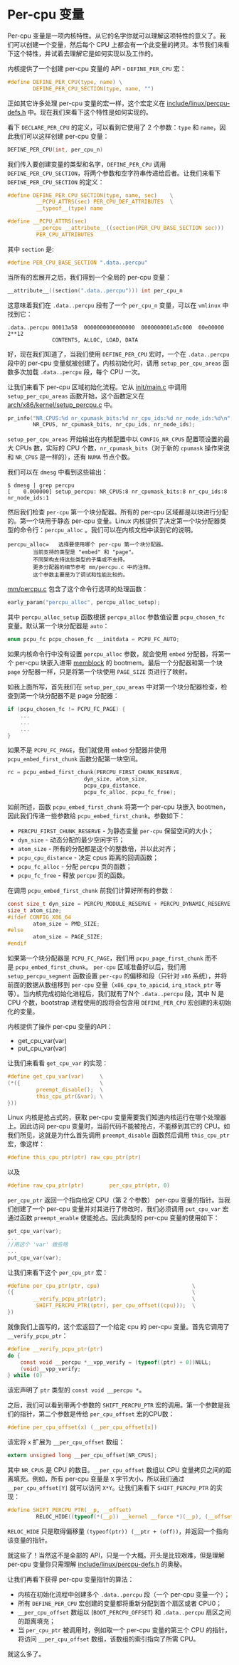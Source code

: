 Per-cpu 变量
================================================================================

Per-cpu 变量是一项内核特性。从它的名字你就可以理解这项特性的意义了。我们可以创建一个变量，然后每个 CPU 上都会有一个此变量的拷贝。本节我们来看下这个特性，并试着去理解它是如何实现以及工作的。

内核提供了一个创建 per-cpu 变量的 API - `DEFINE_PER_CPU` 宏：

```C
#define DEFINE_PER_CPU(type, name) \
        DEFINE_PER_CPU_SECTION(type, name, "")
```

正如其它许多处理 per-cpu 变量的宏一样，这个宏定义在 [include/linux/percpu-defs.h](https://github.com/torvalds/linux/blob/master/include/linux/percpu-defs.h) 中。现在我们来看下这个特性是如何实现的。

看下 `DECLARE_PER_CPU` 的定义，可以看到它使用了 2 个参数：`type` 和 `name`，因此我们可以这样创建 per-cpu 变量：

```C
DEFINE_PER_CPU(int, per_cpu_n)
```

我们传入要创建变量的类型和名字，`DEFINE_PER_CPU` 调用 `DEFINE_PER_CPU_SECTION`，将两个参数和空字符串传递给后者。让我们来看下 `DEFINE_PER_CPU_SECTION` 的定义：

```C
#define DEFINE_PER_CPU_SECTION(type, name, sec)    \
         __PCPU_ATTRS(sec) PER_CPU_DEF_ATTRIBUTES  \
         __typeof__(type) name
```

```C
#define __PCPU_ATTRS(sec)                                                \
         __percpu __attribute__((section(PER_CPU_BASE_SECTION sec)))     \
         PER_CPU_ATTRIBUTES
```

其中 `section` 是:

```C
#define PER_CPU_BASE_SECTION ".data..percpu"
```

当所有的宏展开之后，我们得到一个全局的 per-cpu 变量：

```C
__attribute__((section(".data..percpu"))) int per_cpu_n
```

这意味着我们在 `.data..percpu` 段有了一个 `per_cpu_n` 变量，可以在 `vmlinux` 中找到它：

```
.data..percpu 00013a58  0000000000000000  0000000001a5c000  00e00000  2**12
              CONTENTS, ALLOC, LOAD, DATA
```

好，现在我们知道了，当我们使用 `DEFINE_PER_CPU` 宏时，一个在 `.data..percpu` 段中的 per-cpu 变量就被创建了。内核初始化时，调用 `setup_per_cpu_areas` 函数多次加载 `.data..percpu` 段，每个 CPU 一次。

让我们来看下 per-cpu 区域初始化流程。它从 [init/main.c](https://github.com/torvalds/linux/blob/master/init/main.c) 中调用 `setup_per_cpu_areas` 函数开始，这个函数定义在 [arch/x86/kernel/setup_percpu.c](https://github.com/torvalds/linux/blob/master/arch/x86/kernel/setup_percpu.c) 中。

```C
pr_info("NR_CPUS:%d nr_cpumask_bits:%d nr_cpu_ids:%d nr_node_ids:%d\n",
        NR_CPUS, nr_cpumask_bits, nr_cpu_ids, nr_node_ids);
```

 `setup_per_cpu_areas` 开始输出在内核配置中以 `CONFIG_NR_CPUS` 配置项设置的最大 CPUs 数，实际的 CPU 个数，`nr_cpumask_bits`（对于新的 `cpumask` 操作来说和 `NR_CPUS` 是一样的），还有 `NUMA` 节点个数。

我们可以在 `dmesg` 中看到这些输出：

```
$ dmesg | grep percpu
[    0.000000] setup_percpu: NR_CPUS:8 nr_cpumask_bits:8 nr_cpu_ids:8 nr_node_ids:1
```

然后我们检查 `per-cpu` 第一个块分配器。所有的 per-cpu 区域都是以块进行分配的。第一个块用于静态 per-cpu 变量。Linux 内核提供了决定第一个块分配器类型的命令行：`percpu_alloc` 。我们可以在内核文档中读到它的说明。

```
percpu_alloc=	选择要使用哪个 per-cpu 第一个块分配器。
		当前支持的类型是 "embed" 和 "page"。
        不同架构支持这些类型的子集或不支持。
        更多分配器的细节参考 mm/percpu.c 中的注释。
        这个参数主要是为了调试和性能比较的。
```

[mm/percpu.c](https://github.com/torvalds/linux/blob/master/mm/percpu.c) 包含了这个命令行选项的处理函数：

```C
early_param("percpu_alloc", percpu_alloc_setup);
```

其中 `percpu_alloc_setup` 函数根据 `percpu_alloc` 参数值设置 `pcpu_chosen_fc` 变量。默认第一个块分配器是 `auto`：

```C
enum pcpu_fc pcpu_chosen_fc __initdata = PCPU_FC_AUTO;
```

如果内核命令行中没有设置 `percpu_alloc` 参数，就会使用 `embed` 分配器，将第一个 per-cpu 块嵌入进带 [memblock](http://0xax.gitbooks.io/linux-insides/content/MM/linux-mm-1.html) 的 bootmem。最后一个分配器和第一个块 `page` 分配器一样，只是将第一个块使用 `PAGE_SIZE` 页进行了映射。

如我上面所写，首先我们在 `setup_per_cpu_areas` 中对第一个块分配器检查，检查到第一个块分配器不是 page 分配器：

```C
if (pcpu_chosen_fc != PCPU_FC_PAGE) {
    ...
    ...
    ...
}
```

如果不是 `PCPU_FC_PAGE`，我们就使用 `embed` 分配器并使用 `pcpu_embed_first_chunk` 函数分配第一块空间。

```C
rc = pcpu_embed_first_chunk(PERCPU_FIRST_CHUNK_RESERVE,
					    dyn_size, atom_size,
					    pcpu_cpu_distance,
					    pcpu_fc_alloc, pcpu_fc_free);
```

如前所述，函数 `pcpu_embed_first_chunk` 将第一个 per-cpu 块嵌入 bootmen，因此我们传递一些参数给 `pcpu_embed_first_chunk`。参数如下：

* `PERCPU_FIRST_CHUNK_RESERVE` - 为静态变量 `per-cpu` 保留空间的大小；
* `dyn_size` - 动态分配的最少空闲字节；
* `atom_size` - 所有的分配都是这个的整数倍，并以此对齐；
* `pcpu_cpu_distance` - 决定 cpus 距离的回调函数；
* `pcpu_fc_alloc` - 分配 `percpu` 页的函数；
* `pcpu_fc_free` - 释放 `percpu` 页的函数。

在调用 `pcpu_embed_first_chunk` 前我们计算好所有的参数：

```C
const size_t dyn_size = PERCPU_MODULE_RESERVE + PERCPU_DYNAMIC_RESERVE - PERCPU_FIRST_CHUNK_RESERVE;
size_t atom_size;
#ifdef CONFIG_X86_64
		atom_size = PMD_SIZE;
#else
		atom_size = PAGE_SIZE;
#endif
```

如果第一个块分配器是 `PCPU_FC_PAGE`，我们用 `pcpu_page_first_chunk` 而不是 `pcpu_embed_first_chunk`。 `per-cpu` 区域准备好以后，我们用 `setup_percpu_segment` 函数设置 `per-cpu` 的偏移和段（只针对 `x86` 系统），并将前面的数据从数组移到 `per-cpu` 变量（`x86_cpu_to_apicid`, `irq_stack_ptr` 等等）。当内核完成初始化进程后，我们就有了N个 `.data..percpu` 段，其中 N 是 CPU 个数，bootstrap 进程使用的段将会包含用 `DEFINE_PER_CPU` 宏创建的未初始化的变量。

内核提供了操作 per-cpu 变量的API：

* get_cpu_var(var)
* put_cpu_var(var)

让我们来看看 `get_cpu_var` 的实现：

```C
#define get_cpu_var(var)     \
(*({                         \
         preempt_disable();  \
         this_cpu_ptr(&var); \
}))
```

Linux 内核是抢占式的，获取 per-cpu 变量需要我们知道内核运行在哪个处理器上。因此访问 per-cpu 变量时，当前代码不能被抢占，不能移到其它的 CPU。如我们所见，这就是为什么首先调用 `preempt_disable` 函数然后调用 `this_cpu_ptr` 宏，像这样：

```C
#define this_cpu_ptr(ptr) raw_cpu_ptr(ptr)
```

以及

```C
#define raw_cpu_ptr(ptr)        per_cpu_ptr(ptr, 0)
```

`per_cpu_ptr` 返回一个指向给定 CPU（第 2 个参数） per-cpu 变量的指针。当我们创建了一个 per-cpu 变量并对其进行了修改时，我们必须调用 `put_cpu_var` 宏通过函数 `preempt_enable` 使能抢占。因此典型的 per-cpu 变量的使用如下：

```C
get_cpu_var(var);
...
//用这个 'var' 做些啥
...
put_cpu_var(var);
```

让我们来看下这个 `per_cpu_ptr` 宏：

```C
#define per_cpu_ptr(ptr, cpu)                             \
({                                                        \
        __verify_pcpu_ptr(ptr);                           \
         SHIFT_PERCPU_PTR((ptr), per_cpu_offset((cpu)));  \
})
```

就像我们上面写的，这个宏返回了一个给定 cpu 的 per-cpu 变量。首先它调用了 `__verify_pcpu_ptr`：

```C
#define __verify_pcpu_ptr(ptr)
do {
	const void __percpu *__vpp_verify = (typeof((ptr) + 0))NULL;
	(void)__vpp_verify;
} while (0)
```

该宏声明了 `ptr` 类型的 `const void __percpu *`。

之后，我们可以看到带两个参数的 `SHIFT_PERCPU_PTR` 宏的调用。第一个参数是我们的指针，第二个参数是传给 `per_cpu_offset` 宏的CPU数：

```C
#define per_cpu_offset(x) (__per_cpu_offset[x])
```

该宏将 `x` 扩展为 `__per_cpu_offset` 数组：

```C
extern unsigned long __per_cpu_offset[NR_CPUS];
```

其中 `NR_CPUS` 是 CPU 的数目。`__per_cpu_offset` 数组以 CPU 变量拷贝之间的距离填充。例如，所有 per-cpu 变量是 `X` 字节大小，所以我们通过 `__per_cpu_offset[Y]` 就可以访问 `X*Y`。让我们来看下 `SHIFT_PERCPU_PTR` 的实现：

```C
#define SHIFT_PERCPU_PTR(__p, __offset)                                 \
         RELOC_HIDE((typeof(*(__p)) __kernel __force *)(__p), (__offset))
```

`RELOC_HIDE` 只是取得偏移量 `(typeof(ptr)) (__ptr + (off))`，并返回一个指向该变量的指针。

就这些了！当然这不是全部的 API，只是一个大概。开头是比较艰难，但是理解 per-cpu 变量你只需理解 [include/linux/percpu-defs.h](https://github.com/torvalds/linux/blob/master/include/linux/percpu-defs.h) 的奥秘。

让我们再看下获得 per-cpu 变量指针的算法：

* 内核在初始化流程中创建多个 `.data..percpu` 段（一个 per-cpu 变量一个）；
* 所有 `DEFINE_PER_CPU` 宏创建的变量都将重新分配到首个扇区或者 CPU0；
* `__per_cpu_offset` 数组以 (`BOOT_PERCPU_OFFSET`) 和 `.data..percpu` 扇区之间的距离填充；
* 当 `per_cpu_ptr` 被调用时，例如取一个 per-cpu 变量的第三个 CPU 的指针，将访问 `__per_cpu_offset` 数组，该数组的索引指向了所需 CPU。

就这么多了。
